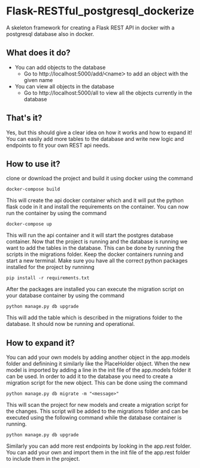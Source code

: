 # Flask-RESTful_postgresql_dockerize
A skeleton framework for creating a Flask REST API in docker with a postgresql database also in docker.
## What does it do?
- You can add objects to the database
  - Go to http://localhost:5000/add/ᐸnameᐳ to add an object with the given name
- You can view all objects in the database
  - Go to http://localhost:5000/all to view all the objects currently in the database
## That's it?
Yes, but this should give a clear idea on how it works and how to expand it! 
You can easily add more tables to the database and write new logic and endpoints to fit your own REST api needs.
## How to use it?
clone or download the project and build it using docker using the command
```
docker-compose build
```
This will create the api docker container which and it will put the python flask code in it and install the requirements on the container.
You can now run the container by using the command
```
docker-compose up
```
This will run the api container and it will start the postgres database container. 
Now that the project is running and the database is running we want to add the tables in the database. This can be done by running the scripts in the migrations folder. Keep the docker containers running and start a new terminal. Make sure you have all the correct python packages installed for the project by runninng
```
pip install -r requirements.txt
```
After the packages are installed you can execute the migration script on your database container by using the command
```
python manage.py db upgrade
```
This will add the table which is described in the migrations folder to the database.
It should now be running and operational.
## How to expand it?
You can add your own models by adding another object in the app.models folder and definining it similarly like the PlaceHolder object.
When the new model is imported by adding a line in the init file of the app.models folder it can be used. 
In order to add it to the database you need to create a migration script for the new object. This can be done using the command
```
python manage.py db migrate -m "<message>"
```
This will scan the project for new models and create a migration script for the changes. This script will be added to the migrations folder and can be executed using the following command while the database container is running.
```
python manage.py db upgrade
```
Similarly you can add more rest endpoints by looking in the app.rest folder. You can add your own and import them in the init file of the app.rest folder to include them in the project.
